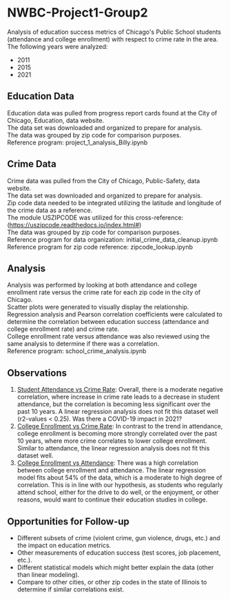 # NWBC-Project1-Group2
Analysis of education success metrics of Chicago's Public School students (attendance and college enrollment) with respect to crime rate in the area. 
The following years were analyzed:
* 2011
* 2015
* 2021

## Education Data
Education data was pulled from progress report cards found at the City of Chicago, Education, data website.  
The data set was downloaded and organized to prepare for analysis.  
The data was grouped by zip code for comparison purposes.  
Reference program: project_1_analysis_Billy.ipynb  

## Crime Data  
Crime data was pulled from the City of Chicago, Public-Safety, data website.  
The data set was downloaded and organized to prepare for analysis.  
Zip code data needed to be integrated utilizing the latitude and longitude of the crime data as a reference.  
The module USZIPCODE was utilized for this cross-reference: (https://uszipcode.readthedocs.io/index.html#)  
The data was grouped by zip code for comparison purposes.  
Reference program for data organization: initial_crime_data_cleanup.ipynb  
Reference program for zip code reference: zipcode_lookup.ipynb  

## Analysis
Analysis was performed by looking at both attendance and college enrollment rate versus the crime rate for each zip code in the city of Chicago.  
Scatter plots were generated to visually display the relationship.  
Regression analysis and Pearson correlation coefficients were calculated to determine the correlation between education success (attendance and college enrollment rate) and crime rate.  
College enrollment rate versus attendance was also reviewed using the same analysis to determine if there was a correlation.  
Reference program: school_crime_analysis.ipynb

## Observations
1. <ins>Student Attendance vs Crime Rate</ins>: Overall, there is a moderate negative correlation, where increase in crime rate leads to a decrease in student attendance, but the correlation is becoming less significant over the past 10 years. A linear regression analysis does not fit this dataset well (r2-values < 0.25).  Was there a COVID-19 impact in 2021?  
2. <ins>College Enrollment vs Crime Rate</ins>: In contrast to the trend in attendance, college enrollment is becoming more strongly correlated over the past 10 years, where more crime correlates to lower college enrollment. Similar to attendance, the linear regression analysis does not fit this dataset well.  
3. <ins>College Enrollment vs Attendance</ins>: There was a high correlation between college enrollment and attendance. The linear regression model fits about 54% of the data, which is a moderate to high degree of correlation. This is in line with our hypothesis, as students who regularly attend school, either for the drive to do well, or the enjoyment, or other reasons, would want to continue their education studies in college.  

## Opportunities for Follow-up
* Different subsets of crime (violent crime, gun violence, drugs, etc.) and the impact on education metrics.
* Other measurements of education success (test scores, job placement, etc.).
* Different statistical models which might better explain the data (other than linear modeling).
* Compare to other cities, or other zip codes in the state of Illinois to determine if similar correlations exist.
